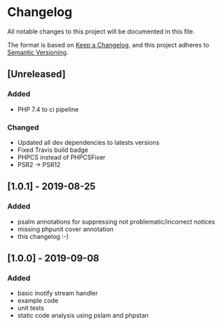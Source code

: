 # Changelog
All notable changes to this project will be documented in this file.

The format is based on [Keep a Changelog](https://keepachangelog.com/en/1.0.0/),
and this project adheres to [Semantic Versioning](https://semver.org/spec/v2.0.0.html).

## [Unreleased]
### Added
- PHP 7.4 to ci pipeline

### Changed
- Updated all dev dependencies to latests versions
- Fixed Travis build badge
- PHPCS instead of PHPCSFixer
- PSR2 -> PSR12

## [1.0.1] - 2019-08-25
### Added
- psalm annotations for suppressing not problematic/incorrect notices
- missing phpunit cover annotation
- this changelog :-)

## [1.0.0] - 2019-09-08
### Added
- basic inotify stream handler
- example code
- unit tests
- static code analysis using pslam and phpstan
